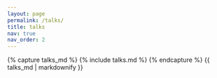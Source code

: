 ```yaml
---
layout: page
permalink: /talks/
title: talks
nav: true
nav_order: 2
---
```


{% capture talks_md %} {% include talks.md %} {% endcapture %}
      {{ talks_md | markdownify }}
